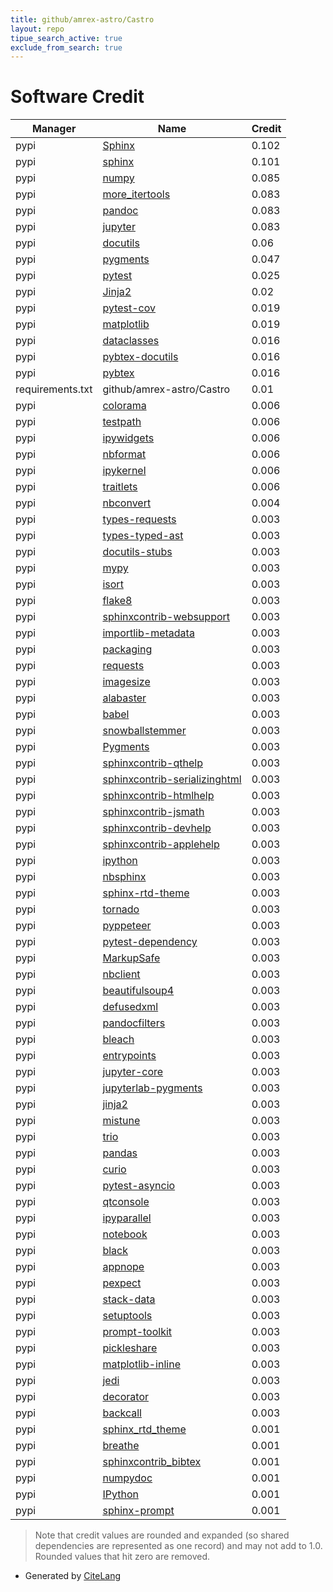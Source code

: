 ```yaml
---
title: github/amrex-astro/Castro
layout: repo
tipue_search_active: true
exclude_from_search: true
---
```

# Software Credit

|Manager|Name|Credit|
|-------|----|------|
|pypi|[Sphinx](https://www.sphinx-doc.org/)|0.102|
|pypi|[sphinx](https://pypi.org/project/sphinx)|0.101|
|pypi|[numpy](https://www.numpy.org)|0.085|
|pypi|[more_itertools](https://github.com/more-itertools/more-itertools)|0.083|
|pypi|[pandoc](https://boisgera.github.io/pandoc/)|0.083|
|pypi|[jupyter](http://jupyter.org)|0.083|
|pypi|[docutils](https://pypi.org/project/docutils)|0.06|
|pypi|[pygments](https://pypi.org/project/pygments)|0.047|
|pypi|[pytest](https://docs.pytest.org/en/latest/)|0.025|
|pypi|[Jinja2](https://pypi.org/project/Jinja2)|0.02|
|pypi|[pytest-cov](https://pypi.org/project/pytest-cov)|0.019|
|pypi|[matplotlib](https://pypi.org/project/matplotlib)|0.019|
|pypi|[dataclasses](https://pypi.org/project/dataclasses)|0.016|
|pypi|[pybtex-docutils](https://pypi.org/project/pybtex-docutils)|0.016|
|pypi|[pybtex](https://pypi.org/project/pybtex)|0.016|
|requirements.txt|github/amrex-astro/Castro|0.01|
|pypi|[colorama](https://pypi.org/project/colorama)|0.006|
|pypi|[testpath](https://pypi.org/project/testpath)|0.006|
|pypi|[ipywidgets](https://pypi.org/project/ipywidgets)|0.006|
|pypi|[nbformat](https://pypi.org/project/nbformat)|0.006|
|pypi|[ipykernel](https://pypi.org/project/ipykernel)|0.006|
|pypi|[traitlets](https://pypi.org/project/traitlets)|0.006|
|pypi|[nbconvert](https://jupyter.org)|0.004|
|pypi|[types-requests](https://pypi.org/project/types-requests)|0.003|
|pypi|[types-typed-ast](https://pypi.org/project/types-typed-ast)|0.003|
|pypi|[docutils-stubs](https://pypi.org/project/docutils-stubs)|0.003|
|pypi|[mypy](https://pypi.org/project/mypy)|0.003|
|pypi|[isort](https://pypi.org/project/isort)|0.003|
|pypi|[flake8](https://pypi.org/project/flake8)|0.003|
|pypi|[sphinxcontrib-websupport](https://pypi.org/project/sphinxcontrib-websupport)|0.003|
|pypi|[importlib-metadata](https://pypi.org/project/importlib-metadata)|0.003|
|pypi|[packaging](https://pypi.org/project/packaging)|0.003|
|pypi|[requests](https://pypi.org/project/requests)|0.003|
|pypi|[imagesize](https://pypi.org/project/imagesize)|0.003|
|pypi|[alabaster](https://pypi.org/project/alabaster)|0.003|
|pypi|[babel](https://pypi.org/project/babel)|0.003|
|pypi|[snowballstemmer](https://pypi.org/project/snowballstemmer)|0.003|
|pypi|[Pygments](https://pypi.org/project/Pygments)|0.003|
|pypi|[sphinxcontrib-qthelp](https://pypi.org/project/sphinxcontrib-qthelp)|0.003|
|pypi|[sphinxcontrib-serializinghtml](https://pypi.org/project/sphinxcontrib-serializinghtml)|0.003|
|pypi|[sphinxcontrib-htmlhelp](https://pypi.org/project/sphinxcontrib-htmlhelp)|0.003|
|pypi|[sphinxcontrib-jsmath](https://pypi.org/project/sphinxcontrib-jsmath)|0.003|
|pypi|[sphinxcontrib-devhelp](https://pypi.org/project/sphinxcontrib-devhelp)|0.003|
|pypi|[sphinxcontrib-applehelp](https://pypi.org/project/sphinxcontrib-applehelp)|0.003|
|pypi|[ipython](https://pypi.org/project/ipython)|0.003|
|pypi|[nbsphinx](https://pypi.org/project/nbsphinx)|0.003|
|pypi|[sphinx-rtd-theme](https://pypi.org/project/sphinx-rtd-theme)|0.003|
|pypi|[tornado](https://pypi.org/project/tornado)|0.003|
|pypi|[pyppeteer](https://pypi.org/project/pyppeteer)|0.003|
|pypi|[pytest-dependency](https://pypi.org/project/pytest-dependency)|0.003|
|pypi|[MarkupSafe](https://pypi.org/project/MarkupSafe)|0.003|
|pypi|[nbclient](https://pypi.org/project/nbclient)|0.003|
|pypi|[beautifulsoup4](https://pypi.org/project/beautifulsoup4)|0.003|
|pypi|[defusedxml](https://pypi.org/project/defusedxml)|0.003|
|pypi|[pandocfilters](https://pypi.org/project/pandocfilters)|0.003|
|pypi|[bleach](https://pypi.org/project/bleach)|0.003|
|pypi|[entrypoints](https://pypi.org/project/entrypoints)|0.003|
|pypi|[jupyter-core](https://pypi.org/project/jupyter-core)|0.003|
|pypi|[jupyterlab-pygments](https://pypi.org/project/jupyterlab-pygments)|0.003|
|pypi|[jinja2](https://pypi.org/project/jinja2)|0.003|
|pypi|[mistune](https://pypi.org/project/mistune)|0.003|
|pypi|[trio](https://pypi.org/project/trio)|0.003|
|pypi|[pandas](https://pypi.org/project/pandas)|0.003|
|pypi|[curio](https://pypi.org/project/curio)|0.003|
|pypi|[pytest-asyncio](https://pypi.org/project/pytest-asyncio)|0.003|
|pypi|[qtconsole](https://pypi.org/project/qtconsole)|0.003|
|pypi|[ipyparallel](https://pypi.org/project/ipyparallel)|0.003|
|pypi|[notebook](https://pypi.org/project/notebook)|0.003|
|pypi|[black](https://pypi.org/project/black)|0.003|
|pypi|[appnope](https://pypi.org/project/appnope)|0.003|
|pypi|[pexpect](https://pypi.org/project/pexpect)|0.003|
|pypi|[stack-data](https://pypi.org/project/stack-data)|0.003|
|pypi|[setuptools](https://pypi.org/project/setuptools)|0.003|
|pypi|[prompt-toolkit](https://pypi.org/project/prompt-toolkit)|0.003|
|pypi|[pickleshare](https://pypi.org/project/pickleshare)|0.003|
|pypi|[matplotlib-inline](https://pypi.org/project/matplotlib-inline)|0.003|
|pypi|[jedi](https://pypi.org/project/jedi)|0.003|
|pypi|[decorator](https://pypi.org/project/decorator)|0.003|
|pypi|[backcall](https://pypi.org/project/backcall)|0.003|
|pypi|[sphinx_rtd_theme](https://github.com/rtfd/sphinx_rtd_theme/)|0.001|
|pypi|[breathe](https://github.com/michaeljones/breathe)|0.001|
|pypi|[sphinxcontrib_bibtex](https://github.com/mcmtroffaes/sphinxcontrib-bibtex)|0.001|
|pypi|[numpydoc](https://numpydoc.readthedocs.io)|0.001|
|pypi|[IPython](https://ipython.org)|0.001|
|pypi|[sphinx-prompt](https://github.com/sbrunner/sphinx-prompt)|0.001|


> Note that credit values are rounded and expanded (so shared dependencies are represented as one record) and may not add to 1.0. Rounded values that hit zero are removed.


- Generated by [CiteLang](https://github.com/vsoch/citelang)
